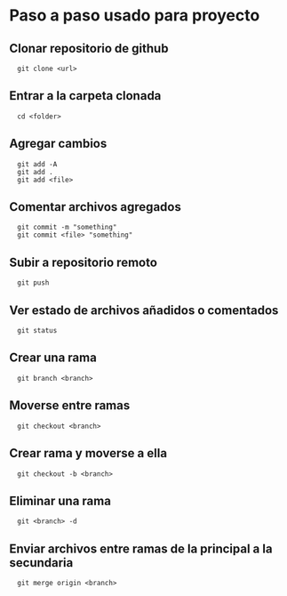 # Paso a paso usado para proyecto 
## Clonar repositorio de github
```text
  git clone <url>
```
## Entrar a la carpeta clonada
```text
  cd <folder>
```

## Agregar cambios
```text
  git add -A
  git add .
  git add <file>
```

## Comentar archivos agregados
```text
  git commit -m "something"
  git commit <file> "something"
```

## Subir a repositorio remoto
```text
  git push 
```
## Ver estado de archivos añadidos o comentados
```text
  git status
```

## Crear una rama
```text
  git branch <branch>
```
## Moverse entre ramas
```text
  git checkout <branch>
```
## Crear rama y moverse a ella
```text
  git checkout -b <branch>
```

## Eliminar una rama 
```text
  git <branch> -d
```

## Enviar archivos entre ramas de la principal a la secundaria
```text
  git merge origin <branch>
```

